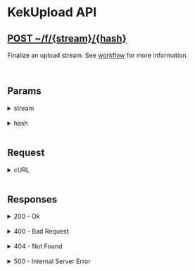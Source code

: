 # KekUpload API

<h2><a href="#">POST ~/f/{stream}/{hash}</a></h2>

Finalize an upload stream. See [workflow](../workflow) for more information.

<br>


## Params

<details>
<summary>stream</summary>

The stream which you get from the [create](create) route. See [workflow](../workflow) and [stream](../types/stream) for more information.

</details>

<br>

<details>
<summary>hash</summary>

The hash of all the chunks that have been uploaded using the [upload](upload) route. See [workflow](../workflow) and [hash](../types/hash) for more information.

</details>

<br>


## Request

<details>
<summary>cURL</summary>

```sh
curl --request POST \
    --data ""
    --url ~/f/{stream}/{hash}
```
</details>

<br>


## Responses

<details>
<summary>200 - Ok</summary>

```json
{
    "id": "{id}"
}
```

</details>

<br>

<details>
<summary>400 - Bad Request</summary>

```json
{
    "generic": "HASH_MATCH",
    "field": "HASH",
    "error": "Hash doesn't match"
}
```

</details>

<br>

<details>
<summary>404 - Not Found</summary>

```json
{
    "generic": "NOT_FOUND",
    "field": "STREAM",
    "error": "Stream not found"
}
```

</details>

<br>

<details>
<summary>500 - Internal Server Error</summary>

```json
{
    "generic": "FS_RENAME",
    "field": "FILE",
    "error": "Error while renaming file: {error}"
}
```

```json
{
    "generic": "DB_QUERY",
    "field": "QUERY",
    "error": "Error while inserting file: {error}"
}
```

</details>